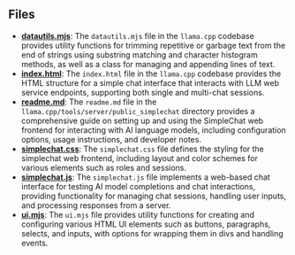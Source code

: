 
## Files
- **[datautils.mjs](public_simplechat/datautils.mjs.driver.md)**: The `datautils.mjs` file in the `llama.cpp` codebase provides utility functions for trimming repetitive or garbage text from the end of strings using substring matching and character histogram methods, as well as a class for managing and appending lines of text.
- **[index.html](public_simplechat/index.html.driver.md)**: The `index.html` file in the `llama.cpp` codebase provides the HTML structure for a simple chat interface that interacts with LLM web service endpoints, supporting both single and multi-chat sessions.
- **[readme.md](public_simplechat/readme.md.driver.md)**: The `readme.md` file in the `llama.cpp/tools/server/public_simplechat` directory provides a comprehensive guide on setting up and using the SimpleChat web frontend for interacting with AI language models, including configuration options, usage instructions, and developer notes.
- **[simplechat.css](public_simplechat/simplechat.css.driver.md)**: The `simplechat.css` file defines the styling for the simplechat web frontend, including layout and color schemes for various elements such as roles and sessions.
- **[simplechat.js](public_simplechat/simplechat.js.driver.md)**: The `simplechat.js` file implements a web-based chat interface for testing AI model completions and chat interactions, providing functionality for managing chat sessions, handling user inputs, and processing responses from a server.
- **[ui.mjs](public_simplechat/ui.mjs.driver.md)**: The `ui.mjs` file provides utility functions for creating and configuring various HTML UI elements such as buttons, paragraphs, selects, and inputs, with options for wrapping them in divs and handling events.
